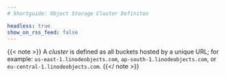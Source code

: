 ```yaml
---
# Shortguide: Object Storage Cluster Definiton

headless: true
show_on_rss_feed: false
---
```


{{< note >}}
A *cluster* is defined as all buckets hosted by a unique URL; for example: `us-east-1.linodeobjects.com`, `ap-south-1.linodeobjects.com`, or `eu-central-1.linodeobjects.com`.
{{</ note >}}
